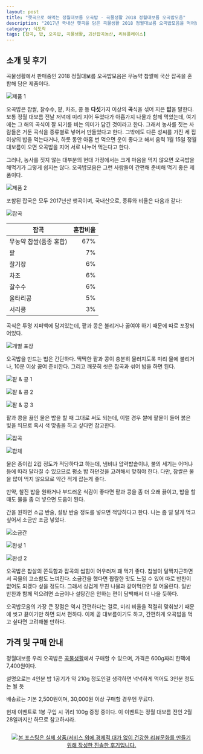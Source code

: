 ```yaml
---
layout: post
title: "햇곡으로 해먹는 정월대보름 오곡밥 - 곡물생활 2018 정월대보름 오곡밥모음"
description: "2017년 국내산 햇곡을 담은 곡물생활 2018 정월대보름 오곡밥모음을 먹어봤다."
category: 식도락
tags: [잡곡, 밥, 오곡밥, 곡물생활, 괴산잡곡농산, 리뷰플레이스]
---
```


## 소개 및 후기

곡물생활에서 판매중인 2018 정월대보름 오곡밥모음은
무농약 찹쌀에 국산 잡곡을 혼합해 담은 제품이다.

![제품 1](https://lh3.googleusercontent.com/wc8mfiYoso96dsN92EJ3mzjsXnYgegOWtv-3qyYZVW1322c997Hy8Kb_7UnO7ESBhbaHa0jrUhDeQw=s560)

오곡밥은 찹쌀, 찰수수, 팥, 차조, 콩 등
**다섯**가지 이상의 **곡**식을 섞어 지은 **밥**을 말한다.
보통 정월 대보름 전날 저녁에 미리 지어 두었다가 아홉가지 나물과 함께 먹었는데,
여기에는 그 해의 곡식이 잘 되기를 비는 의미가 담긴 것이라고 한다.
그래서 농사를 짓는 사람들은 거둔 곡식을 종류별로 넣어서 만들었다고 한다.
그밖에도 다른 성씨를 가진 세 집 이상의 밥을 먹는다거나,
하룻 동안 아홉 번 먹으면 운이 좋다고 해서
음력 1월 15일 정월대보름이 오면 오곡밥을 지어 서로 나누어 먹는다고 한다.

그러나, 농사를 짓지 않는 대부분의 현대 가정에서는
크게 마음을 먹지 않으면 오곡밥을 해먹기가 그렇게 쉽지는 않다.
오곡밥모음은 그런 사람들이 간편해 준비해 먹기 좋은 제품이다.

![제품 2](https://lh3.googleusercontent.com/haYRGO4Gd4ccdf4Ufw8wWBHe90ns3ivMhDX5yP0cp9PsQxwZd7d78FIAjwuZytebzE5TIq8Zo_ZFJA=s560)

포함된 잡국은 모두 2017년산 햇곡이며, 국내산으로, 종류와 비율은 다음과 같다:

![잡곡](https://lh3.googleusercontent.com/0mDWf_g2gpx7OJwgJgvZ7FTC3nQIohTV5RfIZqFcV_aSFee9jOU_jiMkPowgkcCwlP7bVN3uqlaeSQ=s560)

잡곡                   | 혼합비율
-----------------------|---------:
무농약 찹쌀(품종 혼합) | 67%
팥                     |  7%
찰기장                 |  6%
차조                   |  6%
찰수수                 |  6%
울타리콩               |  5%
서리콩                 |  3%

곡식은 투명 지퍼백에 담겨있는데,
팥과 콩은 불리거나 끓여야 하기 때문에
따로 포장되어있다.

![개별 포장](https://lh3.googleusercontent.com/Z7u7I9Zg6Me8Rx9CM8YuPuGrZ87qKVuK00BBTb5SyDcUenat8s4p21Sk2t6K_wPFtxsK_zSI6V7PaQ=s560)

오곡밥을 만드는 법은 간단하다.
딱딱한 팥과 콩이 충분히 물러지도록 미리 물에 불리거나,
10분 이상 끓여 준비한다.
그리고 깨끗히 씻은 잡곡과 섞어 밥을 하면 된다.

![팥 & 콩 1](https://lh3.googleusercontent.com/-BCalct5MebNVBOyjnXdYm4gsybt0xVN4MxcHsAsZbwEbxWigGDBrmtJZufgesLCoi8ul7fiXHx30w=s560)

![팥 & 콩 2](https://lh3.googleusercontent.com/Rt05Efa4wX0BxxGtuoe4iptJUEjbA16dBqgIg93tvMsAVQJSFVIJHyyodNU6QGFJjyr1PzoUmS0UfQ=s560)

![팥 & 콩 3](https://lh3.googleusercontent.com/J9IC_pz75UyxxHnpEt3s0qpebKqPGZk3qPZtTHYhZDGuIo_bXVT0T6w8Edxfras7YIgO1fOwR5niww=s560)

팥과 콩을 끓인 물은 밥을 할 때 그대로 써도 되는데,
이럴 경우 쌀에 팥물이 들어 붉은 빛을 띄므로
혹시 색 맞춤을 하고 싶다면 참고한다.

![잡곡](https://lh3.googleusercontent.com/9jbByudUywWi_IJ3CtSGikhUjuGmKhbyQ20npi2WoCicWB1nUZ1xW9rjq6xIbElONEYhsRtiiN_XuA=s560)

![합체](https://lh3.googleusercontent.com/tOvFORVuazi9VHsHFrt_TSMParSxitPJOD-F_FhCEXnTNMEHwMY7gBBgl4elw5ba8sJuEQ3-r7__zA=s560)

물은 종이컵 2컵 정도가 적당하다고 하는데,
냄비냐 압력밥솥이냐, 불의 세기는 어떠냐 등에 따라 달라질 수 있으므로
평소 밥 하던것을 고려해서 맞춰야 한다.
다만, 찹쌀은 물을 많이 먹지 않으므로 약간 적게 잡는게 좋다.

만약, 찰진 밥을 원하거나 부드러운 식감이 좋다면
팥과 콩을 좀 더 오래 끓이고,
밥을 할 때도 물을 좀 더 넣으면 도움이 된다.

간을 원하면 소금 반술, 설탕 반술 정도를 넣으면 적당하다고 한다.
나는 좀 덜 달게 먹고 싶어서 소금만 조금 넣었다.

![소금간](https://lh3.googleusercontent.com/2NopLkhmxWoKY-vQ_6bvRar-pER593hiI2dx7Ql1qaK85G9P0lCN9gpt6dvz4rIDr5VHt4lYl4hGBQ=s560)

![완성 1](https://lh3.googleusercontent.com/D0WSuqQtqvUw4kfLfokbIvW9DQ2Aq9Z0-MKT3JBD1p0xkvaBoqLIUtGLmTXmv4PJU0W_Fn5B9hr1Ew=s560)

![완성 2](https://lh3.googleusercontent.com/jJewi3Exe4xwCiy_be1A9dwAIVX17V2O400vbLaOaosQ9_vuOvQSTPwCg6cCg8FtFAwzvHDNPNaBKw=s560)

오곡밥은 찹살의 쫀득함과 잡곡의 씹힘이 어우러져 꽤 먹기 좋다.
찹쌀이 달짝지근하면서 곡물의 고소함도 느껴진다.
소금간을 했다면 짭짤한 맛도 느낄 수 있어 따로 반찬이 없어도 되겠다 싶을 정도다.
그래서 싱겁게 무친 나물과 같이먹으면 잘 어울린다.
일반 반찬과 함께 먹으려면 소금이나 설탕간은 안하는 편이 담백해서 더 나을 듯하다.

오곡밥모음의 가장 큰 장점은 역시 간편하다는 걸로,
미리 비율을 적절히 맞춰놨기 때문에 씻고 끓이기만 하면 되서 편하다.
이제 곧 대보름이기도 하고, 간편하게 오곡밥을 먹고 싶다면 고려해볼 만하다.



## 가격 및 구매 안내

정월대보름 우리 오곡밥은 [곡물생활](http://www.grainlife.co.kr/product/detail.html?product_no=139)에서 구매할 수 있으며,
가격은 600g짜리 한팩에 7,400원이다.

설명으로는 4인분
밥 1공기가 약 210g 정도인걸 생각하면
넉넉하게 먹어도 3인분 정도는 될 듯

배송료는 기본 2,500원이며,
30,000원 이상 구매할 경우엔 무료다.

현재 이벤트로 1봉 구입 시 귀리 100g 증정 중이다.
이 이벤트는 정월 대보름 전인 2월 28일까지만 하므로 참고하시라.



<div style="text-align: center; padding: 1em;"><a href="http://reviewplace.co.kr/detail.php?number=12150" target="_blank"><img src="http://reviewplace.co.kr/blog_traffic.php?key=MTIxNTB8cmV6bm9h" border="0" alt="본 포스팅은 실제 상품/서비스 외에 경제적 대가 없이 건강한 리뷰문화를 만들기 위해 작성한 진솔한 후기입니다."></a></div>
